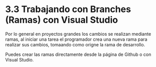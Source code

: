 # 3.3 Trabajando con Branches \(Ramas\) con Visual Studio

Por lo general en proyectos grandes los cambios se realizan mediante ramas, al iniciar una tarea el programador crea una nueva rama para realizar sus cambios, tomaando como origne la rama de desarrollo.

Puedes crear las ramas directamente desde la página de Github o con Visual Studio.

